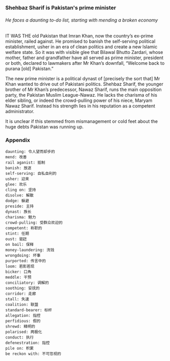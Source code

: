 ### Shehbaz Sharif is Pakistan's prime minister

###### He faces a daunting to-do list, starting with mending a broken economy

IT WAS THE old Pakistan that Imran Khan, now the country’s ex-prime minister, railed against. He promised to banish the self-serving political establishment, usher in an era of clean politics and create a new Islamic welfare state. So it was with visible glee that Bilawal Bhutto Zardari, whose mother, father and grandfather have all served as prime minister, president or both, declared to lawmakers after Mr Khan’s downfall, “Welcome back to purana [old] Pakistan.”

The new prime minister is a political dynast of [precisely the sort that] Mr Khan wanted to drive out of Pakistani politics. Shehbaz Sharif, the younger brother of Mr Khan’s predecessor, Nawaz Sharif, runs the main opposition party, the Pakistan Muslim League-Nawaz. He lacks the charisma of his elder sibling, or indeed the crowd-pulling power of his niece, Maryam Nawaz Sharif. Instead his strength lies in his reputation as a competent administrator.

It is unclear if this stemmed from mismanagement or cold feet about the huge debts Pakistan was running up.

### Appendix
```
daunting: 令人望而却步的
mend: 改善
rail aganist: 抵制
banish: 放逐
self-serving: 自私自利的
usher: 迎来
glee: 欢乐
cling on: 坚持
disolve: 解散
dodge: 躲避
preside: 主持
dynast: 族长
charisma: 魅力
crowd-pulling: 受群众欢迎的
competent: 称职的
stint: 任期
oust: 驱赶
on bail: 保释
money-laundering: 洗钱
wrongdoing: 坏事
purported: 传言中的
loom: 若影若现
bicker: 口角
meddle: 干预
conciliatory: 调解的
soothing: 安抚的
corridor: 走廊
stall: 失速
coalition: 联盟
standard-bearer: 标杆
allegation: 指控
perfidious: 假的
shrewd: 精明的
polarised: 两极化
conduct: 执行
defenestration: 指控
pile on: 积累
be reckon with: 不可忽视的
```